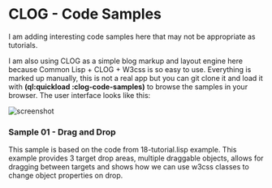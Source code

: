 # CLOG - Code Samples

I am adding interesting code samples here that may not be appropriate as tutorials.  

I am also using CLOG as a simple blog markup and layout engine here because Common Lisp + CLOG + W3css is so easy to use.  Everything is marked up manually, this is not a real app but you can git clone it and load it with **(ql:quickload :clog-code-samples)** to browse the samples in your browser.  The user interface looks like this:

![screenshot](https://github.com/aykaramba/clog-code-samples/assets/16431651/cef7faaa-1586-4676-8aed-e1ac0350da4f)


### Sample 01 - Drag and Drop

This sample is based on the code from 18-tutorial.lisp example. This example provides 3 target drop areas, multiple draggable objects, allows for dragging between targets and shows how we can use w3css classes to change object properties on drop. 


